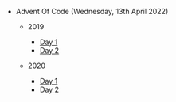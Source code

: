 - Advent Of Code (Wednesday, 13th April 2022)

  - 2019

    - [Day 1](https://github.com/maryjonah-turntabl/Foundations-Checklist/blob/main/Advent%20of%20Code/2019/Day_01/day_01.py)
    - [Day 2](https://github.com/maryjonah-turntabl/Foundations-Checklist/blob/main/Advent%20of%20Code/2019/Day_02/day_02.py)

  - 2020

    - [Day 1](https://github.com/maryjonah-turntabl/Foundations-Checklist/blob/main/Advent%20of%20Code/2020/Day_01/day_01.py)
    - [Day 2](https://github.com/maryjonah-turntabl/Foundations-Checklist/blob/main/Advent%20of%20Code/2020/Day_02/day_02.py)
